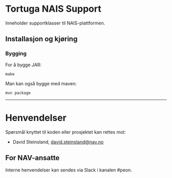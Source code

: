 Tortuga NAIS Support
====================

Inneholder supportklasser til NAIS-plattformen.

## Installasjon og kjøring

### Bygging

For å bygge JAR:

```
make
```

Man kan også bygge med maven:

```
mvn package
```

---

# Henvendelser

Spørsmål knyttet til koden eller prosjektet kan rettes mot:

* David Steinsland, david.steinsland@nav.no

## For NAV-ansatte

Interne henvendelser kan sendes via Slack i kanalen #peon.
